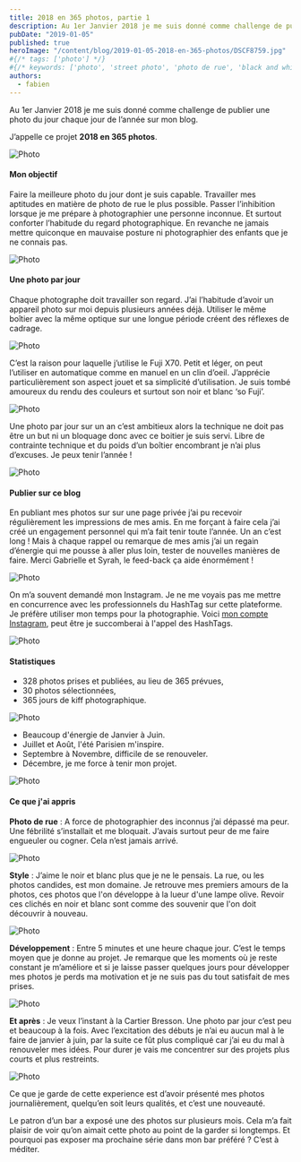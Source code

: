 ```yaml
---
title: 2018 en 365 photos, partie 1
description: Au 1er Janvier 2018 je me suis donné comme challenge de publier une photo du jour chaque jour de l’année sur mon blog.
pubDate: "2019-01-05"
published: true
heroImage: "/content/blog/2019-01-05-2018-en-365-photos/DSCF8759.jpg"
#{/* tags: ['photo'] */}
#{/* keywords: ['photo', 'street photo', 'photo de rue', 'black and white photo', 'photo noir et blanc'] */}
authors:
  - fabien
---
```


<!-- ---

photo: "./DSCF8759.jpg"
tags: ["photo"]
keywords:
[
"photo",
"street photo",
"photo de rue",
"black and white photo",
"photo noir et blanc",
]
---
 -->

Au 1er Janvier 2018 je me suis donné comme challenge de publier une photo du jour chaque jour de l’année sur mon blog.

J’appelle ce projet **2018 en 365 photos**.

![Photo](./DSCF1538.jpg)

#### Mon objectif

Faire la meilleure photo du jour dont je suis capable. Travailler mes aptitudes en matière de photo de rue le plus possible. Passer l’inhibition lorsque je me prépare à photographier une personne inconnue. Et surtout conforter l’habitude du regard photographique. En revanche ne jamais mettre quiconque en mauvaise posture ni photographier des enfants que je ne connais pas.

![Photo](./DSCF0910.jpg)

#### Une photo par jour

Chaque photographe doit travailler son regard. J’ai l’habitude d’avoir un appareil photo sur moi depuis plusieurs années déjà. Utiliser le même boîtier avec la même optique sur une longue période créent des réflexes de cadrage.

![Photo](./DSCF9136.jpg)

C’est la raison pour laquelle j’utilise le Fuji X70. Petit et léger, on peut l’utiliser en automatique comme en manuel en un clin d’oeil. J’apprécie particulièrement son aspect jouet et sa simplicité d’utilisation. Je suis tombé amoureux du rendu des couleurs et surtout son noir et blanc ‘so Fuji’.

![Photo](./DSCF8759.jpg)

Une photo par jour sur un an c’est ambitieux alors la technique ne doit pas être un but ni un bloquage donc avec ce boitier je suis servi.
Libre de contrainte technique et du poids d’un boîtier encombrant je n’ai plus d’excuses. Je peux tenir l’année !

![Photo](./DSCF9077.jpg)

#### Publier sur ce blog

En publiant mes photos sur sur une page privée j’ai pu recevoir régulièrement les impressions de mes amis. En me forçant à faire cela j’ai créé un engagement personnel qui m’a fait tenir toute l’année. Un an c’est long ! Mais à chaque rappel ou remarque de mes amis j’ai un regain d’énergie qui me pousse à aller plus loin, tester de nouvelles manières de faire. Merci Gabrielle et Syrah, le feed-back ça aide énormément !

![Photo](./DSCF0501.jpg)

On m’a souvent demandé mon Instagram. Je ne me voyais pas me mettre en concurrence avec les professionnels du HashTag sur cette plateforme. Je préfère utiliser mon temps pour la photographie. Voici [mon compte Instagram](https://www.instagram.com/rfonzarely/), peut être je succomberai à l'appel des HashTags.

![Photo](./DSCF9127.jpg)

#### Statistiques

- 328 photos prises et publiées, au lieu de 365 prévues,
- 30 photos sélectionnées,
- 365 jours de kiff photographique.

![Photo](./DSCF4491.jpg)

- Beaucoup d'énergie de Janvier à Juin.
- Juillet et Août, l'été Parisien m'inspire.
- Septembre à Novembre, difficile de se renouveler.
- Décembre, je me force à tenir mon projet.

![Photo](./DSCF7914.jpg)

#### Ce que j'ai appris

**Photo de rue** : A force de photographier des inconnus j’ai dépassé ma peur. Une fébrilité s’installait et me bloquait. J’avais surtout peur de me faire engueuler ou cogner. Cela n’est jamais arrivé.

![Photo](./DSCF0637.jpg)

**Style** : J’aime le noir et blanc plus que je ne le pensais. La rue, ou les photos candides, est mon domaine. Je retrouve mes premiers amours de la photos, ces photos que l'on développe à la lueur d'une lampe olive. Revoir ces clichés en noir et blanc sont comme des souvenir que l'on doit découvrir à nouveau.

![Photo](./DSCF9110.jpg)

**Développement** : Entre 5 minutes et une heure chaque jour. C’est le temps moyen que je donne au projet. Je remarque que les moments où je reste constant je m’améliore et si je laisse passer quelques jours pour développer mes photos je perds ma motivation et je ne suis pas du tout satisfait de mes prises.

![Photo](./DSCF6223.jpg)

**Et après** : Je veux l’instant à la Cartier Bresson. Une photo par jour c’est peu et beaucoup à la fois. Avec l’excitation des débuts je n’ai eu aucun mal à le faire de janvier à juin, par la suite ce fût plus compliqué car j’ai eu du mal à renouveler mes idées. Pour durer je vais me concentrer sur des projets plus courts et plus restreints.

![Photo](./DSCF6616.jpg)

Ce que je garde de cette experience est d’avoir présenté mes photos journalièrement, quelqu’en soit leurs qualités, et c’est une nouveauté.

Le patron d’un bar a exposé une des photos sur plusieurs mois. Cela m’a fait plaisir de voir qu’on aimait cette photo au point de la garder si longtemps. Et pourquoi pas exposer ma prochaine série dans mon bar préféré ? C’est à méditer.
